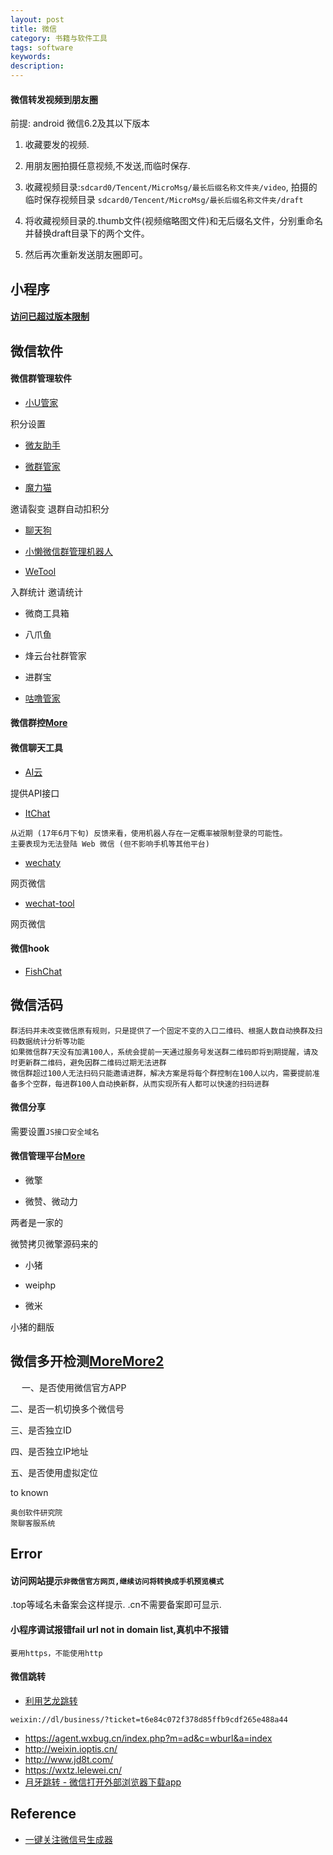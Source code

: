 ```yaml
---
layout: post
title: 微信
category: 书籍与软件工具
tags: software
keywords: 
description: 
---
```


#### 微信转发视频到朋友圈

前提: android 微信6.2及其以下版本

1. 收藏要发的视频.

2. 用朋友圈拍摄任意视频,不发送,而临时保存.

3. 收藏视频目录:`sdcard0/Tencent/MicroMsg/最长后缀名称文件夹/video`, 拍摄的临时保存视频目录 `sdcard0/Tencent/MicroMsg/最长后缀名称文件夹/draft`
4. 将收藏视频目录的.thumb文件(视频缩略图文件)和无后缀名文件，分别重命名并替换draft目录下的两个文件。
5. 然后再次重新发送朋友圈即可。


## 小程序

#### [访问已超过版本限制]()


## 微信软件

#### 微信群管理软件

* [小U管家](http://www.xusqgl.com/)

积分设置

* [微友助手](https://www.weiyoubot.cn/)

* [微群管家](http://www.wqchat.com/)

* [魔力猫](http://alimmao.com/)

邀请裂变 退群自动扣积分

* [聊天狗](https://www.liaotiangou.com/)

* [小懒微信群管理机器人](http://www.xiaolanruanjian.com/)


* [WeTool](http://www.wxb.com/wetool)

入群统计 邀请统计

* 微商工具箱

* 八爪鱼

* 烽云台社群管家

* 进群宝

* [咕噜管家](http://www.gulugj.com/index.html)

#### 微信群控[More](https://zhuanlan.zhihu.com/p/30070120)

#### 微信聊天工具

* [AI云](http://www.app-yun.cn/index.php?m=index&a=api_help)

提供API接口


* [ItChat](https://github.com/littlecodersh/itchat)

```
从近期 (17年6月下旬) 反馈来看，使用机器人存在一定概率被限制登录的可能性。
主要表现为无法登陆 Web 微信 (但不影响手机等其他平台)
```

* [wechaty](https://github.com/Chatie/wechaty)

网页微信

* [wechat-tool](https://github.com/crazylxr/wechat-tool)

网页微信

#### 微信hook

* [FishChat](https://github.com/yulingtianxia/FishChat)

## 微信活码


```
群活码并未改变微信原有规则，只是提供了一个固定不变的入口二维码、根据人数自动换群及扫码数据统计分析等功能
如果微信群7天没有加满100人，系统会提前一天通过服务号发送群二维码即将到期提醒，请及时更新群二维码，避免因群二维码过期无法进群
微信群超过100人无法扫码只能邀请进群，解决方案是将每个群控制在100人以内，需要提前准备多个空群，每进群100人自动换新群，从而实现所有人都可以快速的扫码进群
```


#### 微信分享

需要设置`JS接口安全域名`

#### 微信管理平台[More](http://zhidao.baixing.com/question/69834.html)

* 微擎

* 微赞、微动力

两者是一家的

微赞拷贝微擎源码来的

* 小猪

* weiphp

* 微米

小猪的翻版

## 微信多开检测[More](http://dy.163.com/v2/article/detail/C9KRB4050511CLBJ.html)[More2](http://www.5566vx.com/thread-1849-1-1.html)
　
一、是否使用微信官方APP

二、是否一机切换多个微信号

三、是否独立ID

四、是否独立IP地址

五、是否使用虚拟定位

to known

```
奥创软件研究院
聚聊客服系统
```

## Error

#### 访问网站提示`非微信官方网页,继续访问将转换成手机预览模式`

.top等域名未备案会这样提示.
.cn不需要备案即可显示.

#### 小程序调试报错fail url not in domain list,真机中不报错

```
要用https，不能使用http
```

#### 微信跳转

* [利用艺龙跳转](https://www.cnblogs.com/ticket/p/10154442.html)

```
weixin://dl/business/?ticket=t6e84c072f378d85ffb9cdf265e488a44
```

* <https://agent.wxbug.cn/index.php?m=ad&c=wburl&a=index>
* <http://weixin.ioptis.cn/>
* <http://www.jd8t.com/>
* <https://wxtz.lelewei.cn/>
* [月牙跳转 - 微信打开外部浏览器下载app](http://www.aizhuanlove.cn/)

## Reference

* [一键关注微信号生成器](http://tools.xmt.cn)